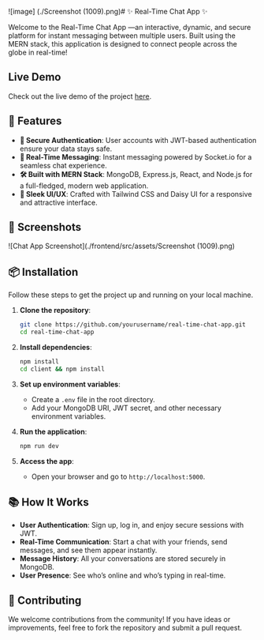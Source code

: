 ![image] (./Screenshot (1009).png)# ✨ Real-Time Chat App ✨

Welcome to the Real-Time Chat App —an interactive, dynamic, and secure platform for instant messaging between multiple users.
Built using the MERN stack, this application is designed to connect people across the globe in real-time!

## Live Demo

Check out the live demo of the project [here](https://real-chat-bu5l.onrender.com/login).



## 🚀 Features

- **🔐 Secure Authentication**: User accounts with JWT-based authentication ensure your data stays safe.
- **💬 Real-Time Messaging**: Instant messaging powered by Socket.io for a seamless chat experience.
- **🛠️ Built with MERN Stack**: MongoDB, Express.js, React, and Node.js for a full-fledged, modern web application.
- **🎨 Sleek UI/UX**: Crafted with Tailwind CSS and Daisy UI for a responsive and attractive interface.


## 📸 Screenshots

![Chat App Screenshot](./frontend/src/assets/Screenshot (1009).png)


## 📦 Installation

Follow these steps to get the project up and running on your local machine.

1. **Clone the repository**:
    ```bash
    git clone https://github.com/yourusername/real-time-chat-app.git
    cd real-time-chat-app
    ```

2. **Install dependencies**:
    ```bash
    npm install
    cd client && npm install
    ```

3. **Set up environment variables**:
    - Create a `.env` file in the root directory.
    - Add your MongoDB URI, JWT secret, and other necessary environment variables.

4. **Run the application**:
    ```bash
    npm run dev
    ```

5. **Access the app**:
   - Open your browser and go to `http://localhost:5000`.

## 📚 How It Works

- **User Authentication**: Sign up, log in, and enjoy secure sessions with JWT.
- **Real-Time Communication**: Start a chat with your friends, send messages, and see them appear instantly.
- **Message History**: All your conversations are stored securely in MongoDB.
- **User Presence**: See who’s online and who’s typing in real-time.

## 🤝 Contributing

We welcome contributions from the community! If you have ideas or improvements, feel free to fork the repository and submit a pull request.




